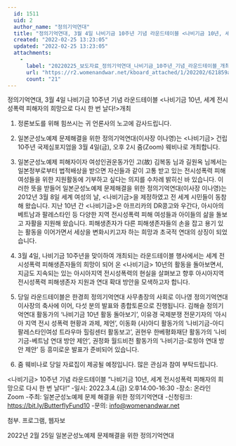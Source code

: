 ```yaml
---
  id: 1511
  uid: 2
  author_name: "정의기억연대"
  title: "정의기억연대, 3월 4일 나비기금 10주년 기념 라운드테이블 <나비기금 10년, 세계 전시성폭력 피해자의 희망으로 다시 한 번 날다!>개최"
  created: "2022-02-25 13:23:05"
  updated: "2022-02-25 13:23:05"
  attachments: 
    - 
      label: "20220225_보도자료_정의기억연대_나비기금_10주년_기념_라운드테이블_개최.hwp"
      url: "https://r2.womenandwar.net/kboard_attached/1/202202/621859a90b1781684149.hwp"
      count: "21"
---
```

정의기억연대, 3월 4일 나비기금 10주년 기념 라운드테이블
<나비기금 10년, 세계 전시성폭력 피해자의 희망으로 다시 한 번 날다!>개최

1. 정론보도를 위해 힘쓰시는 귀 언론사의 노고에 감사드립니다.

2. 일본군성노예제 문제해결을 위한 정의기억연대(이사장 이나영)는 <나비기금> 건립 10주년 국제심포지엄을 3월 4일(금), 오후 2시 줌(Zoom) 웨비나로 개최합니다.

3. 일본군성노예제 피해자이자 여성인권운동가인 고(故) 김복동 님과 길원옥 님께서는 일본정부로부터 법적배상을 받으면 자신들과 같이 고통 받고 있는 전시성폭력 피해 여성들을 위한 지원활동에 기부하고 싶다는 의지를 수차례 밝히신 바 있습니다. 이러한 뜻을 받들어 일본군성노예제 문제해결을 위한 정의기억연대(이사장 이나영)는 2012년 3월 8일 세계 여성의 날, <나비기금>을 제정하였고 전 세계 시민들이 동참해 왔습니다. 지난 10년 간 <나비기금>은 아프리카의 DR콩고와 우간다, 아시아의 베트남과 팔레스타인 등 다양한 지역 전시성폭력 피해 여성들과 아이들의 삶을 돌보고 자활을 지원해 왔습니다. 피해생존자가 다른 피해생존자들의 손을 잡고 용기 있는 활동을 이어가면서 세상을 변화시키고자 하는 희망과 초국적 연대의 상징이 되었습니다.

4. 3월 4일, 나비기금 10주년을 맞이하여 개최되는 라운드테이블 행사에서는 세계 전시성폭력 피해생존자들의 희망이 되어 온 <나비기금> 10년의 활동을 돌아보면서, 지금도 지속되는 있는 아시아지역 전시성폭력의 현실을 살펴보고 향후 아시아지역 전시성폭력 피해생존자 지원과 연대 확대 방안을 모색하고자 합니다.

5. 당일 라운드테이블은 한경희 정의기억연대 사무총장의 사회로 이나영 정의기억연대 이사장의 축사에 이어, 다섯 분의 발표와 종합토론으로 진행됩니다. 김해슬 정의기억연대 활동가의 ‘나비기금 10년 활동 돌아보기’, 이유경 국제분쟁 전문기자의 ‘아시아 지역 전시 성폭력 현황과 과제, 제언’, 이동화 (사)아디 활동가의 ‘나비기금-아디 팔레스타인여성 트라우마 힐링센터 활동보고’, 권현우 한베평화재단 활동가의 ‘나비기금-베트남 연대 방안 제안’, 권정화 월드비전 활동가의 ‘나비기금-로힝야 연대 방안 제안’ 등 흥미로운 발표가 준비되어 있습니다.

6. 줌 웨비나로 당일 자료집이 제공될 예정입니다. 많은 관심과 참여 부탁드립니다.

<나비기금> 10주년 기념 라운드테이블 
“나비기금 10년, 세계 전시성폭력 피해자의 희망으로 다시 한 번 날다!”
-일시: 2022.3.4.(금) 오후14:00-16:30
-장소: 온라인 Zoom
-주최: 일본군성노예제 문제 해결을 위한 정의기억연대
-신청링크: https://bit.ly/ButterflyFund10
-문의: info@womenandwar.net

첨부. 프로그램, 웹자보

2022년 2월 25일
일본군성노예제 문제해결을 위한 정의기억연대
